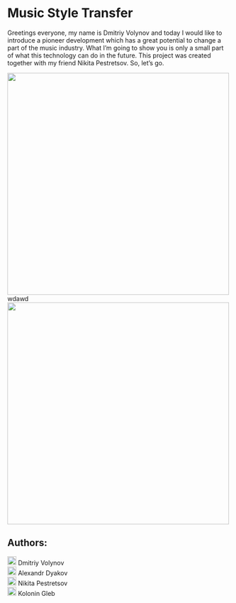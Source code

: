 <h1>Music Style Transfer</h1>

Greetings everyone, my name is Dmitriy Volynov and today I would like to introduce a pioneer development which has a great potential to change a part of the music industry. What I’m going to show you is only a small part of what this technology can do in the future. This project was created together with my friend Nikita Pestretsov. So, let’s go.


<img src="https://github.com/dvolynov/Music-Style-Transfer/assets/83712099/bf0a7e9d-0375-4a2f-a0a6-7db7eb8069b3" width="500">   
wdawd
<img src="https://github.com/dvolynov/Music-Style-Transfer/assets/83712099/e123c5be-88ba-4dad-a9e8-f3fa2c2a9ee0" width="500">    


## Authors:
<img src="https://github.com/dvolynov/Music-Style-Transfer/assets/83712099/d47c666b-1e29-416c-99cf-ad0196186367" width="20"> Dmitriy Volynov              
<img src="https://github.com/dvolynov/Music-Style-Transfer/assets/83712099/fecdf38e-fa56-46c1-af04-761f73a62172" width="20"> Alexandr Dyakov      
<img src="https://github.com/dvolynov/Music-Style-Transfer/assets/83712099/1d750242-aff3-430d-9389-cd483a80de60" width="20"> Nikita Pestretsov      
<img src="https://github.com/dvolynov/Music-Style-Transfer/assets/83712099/c14fe25c-cc18-41b1-b452-e349b96a79e1" width="20"> Kolonin Gleb      
